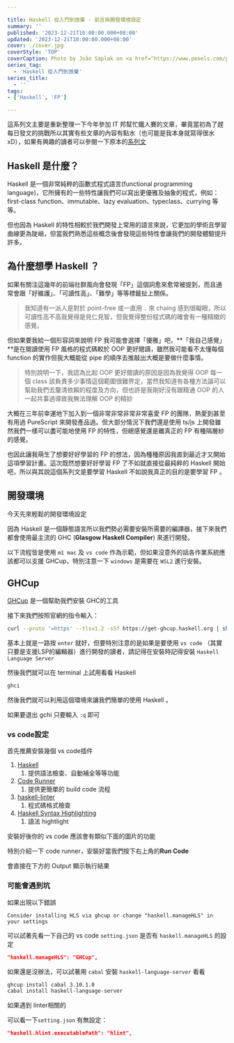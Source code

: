```yaml
---

title: Haskell 從入門到放棄 - 前言與開發環境設定
summary: ''
published: '2023-12-21T10:00:00.000+08:00'
updated: '2023-12-21T10:00:00.000+08:00'
cover: ./cover.jpg
coverStyle: 'TOP'
coverCaption: Photo by João Saplak on <a href="https://www.pexels.com/photo/close-up-of-a-facade-of-a-modern-building-19376412/">Pexels</a>
series_tag: 
  - 'Haskell 從入門到放棄'
series_title:
  - ''
tags:
- ['Haskell', 'FP']

---
```


這系列文主要是重新整理一下今年參加 IT 邦幫忙鐵人賽的文章，畢竟當初為了趕每日發文的挑戰所以其實有些文章的內容有點水（也可能是我本身就寫得很水xD），如果有興趣的讀者可以參閱一下原本的[系列文](https://ithelp.ithome.com.tw/users/20159893/ironman/6439)

## Haskell 是什麼？

Haskell 是一個非常純粹的函數式程式語言(functional programming language)，它所擁有的一些特性讓我們可以寫出更優雅及抽象的程式，例如：first-class function、immutable、lazy evaluation、typeclass、currying 等等。

但也因為 Haskell 的特性相較於我們開發上常用的語言來說，它更加的學術且學習曲線更為陡峭，但當我們熟悉這些概念後會發現這些特性會讓我們的開發體驗提升許多。

## 為什麼想學 Haskell ？

如果有關注這幾年的前端社群風向會發現「FP」這個詞愈來愈常被提到，而且通常會跟「好維護」、「可讀性高」、「難學」等等標籤扯上關係。

> 我知道有一派人是對於 point-free 或一直用 `.` 來 chaing 感到很礙眼，所以可讀性高不高我覺得是見仁見智，但我覺得整份程式碼的確會有一種精緻的感覺。

但如果要我給一個形容詞來說明 FP 我可能會選擇「優雅」吧，**「我自己感覺」**是在閱讀使用 FP 風格的程式碼較於 OOP 更好閱讀，雖然我可能看不太懂每個 function 的實作但我大概能從 pipe 的順序去推敲出大概是要做什麼事情。

> 特別說明一下，我認為比起 OOP 更好閱讀的原因是因為我覺得 OOP 每一個 class 該負責多少事情這個範圍很難界定，當然我知道有各種方法論可以幫助我們去釐清依賴的程度及方向，但也許是我剛好沒有跟精通 OOP 的人一起共事過導致我無法理解 OOP 的精妙

大概在三年前幸運地下加入到一個非常非常非常非常喜愛 FP 的團隊，熱愛到甚至有用過 PureScript 來開發產品過。但大部分情況下我們還是使用 ts/js 上開發雖然我們一樣可以盡可能地使用 FP 的特性，但總感覺還是離真正的 FP 有種隔層紗的感覺。

也因此讓我萌生了想要好好學習的 FP 的想法，因為種種原因我直到最近才又開始這項學習計畫。這次既然想要好好學習 FP 了不如就直接從最純粹的 Haskell 開始吧，所以與其說這個系列文是要學習 Haskell 不如說我真正的目的是要學習 FP 。

## 開發環境

今天先來輕鬆的開發環境設定

因為 Haskell 是一個靜態語言所以我們勢必需要安裝所需要的編譯器，接下來我們都會使用最主流的 GHC (**Glasgow Haskell Compiler**) 來進行開發。

以下流程皆是使用 `m1 mac` 及 `vs code` 作為示範，但如果沒意外的話各作業系統應該都可以支援 GHCup，特別注意一下 `windows` 是需要在 `WSL2` 進行安裝。

## GHCup

[GHCup](https://www.haskell.org/ghcup/) 是一個幫助我們安裝 GHC的工具

接下來我們按照官網的指令輸入：

```bash
curl --proto '=https' --tlsv1.2 -sSf https://get-ghcup.haskell.org | sh
```

基本上就是一路按 `enter` 就好，但要特別注意的是如果是要使用 `vs code` （其實只要是支援LSP的編輯器）進行開發的讀者，請記得在安裝時記得安裝 `Haskell Language Server`

然後我們就可以在 terminal 上試用看看 Haskell

```bash
ghci
```

然後我們就可以利用這個環境來讓我們簡單的使用 Haskell 。

<ImgZoom src="/2023-12-21/ghci-1.png" alt="ghci"  class="h-full object-cover"/>

如果要退出 gchi 只要輸入 `:q` 即可

<ImgZoom src="/2023-12-21/ghci-2.png" alt="ghci"  class="w-full object-cover"/>



### vs code設定

首先推薦安裝幾個 vs code插件

1. [Haskell](https://marketplace.visualstudio.com/items?itemName=haskell.haskell)
    1. 提供語法檢查、自動補全等等功能
2. [Code Runner](https://marketplace.visualstudio.com/items?itemName=formulahendry.code-runner)
    1. 提供更簡單的 build code 流程
3. [haskell-linter](https://marketplace.visualstudio.com/items?itemName=hoovercj.haskell-linter)
    1. 程式碼格式檢查
4. [Haskell Syntax Highlighting](https://marketplace.visualstudio.com/items?itemName=justusadam.language-haskell)
    1. 語法 hightlight

安裝好後你的 vs code 應該會有類似下面的圖片的功能

<ImgZoom src="/2023-12-21/vscode-1.png" alt="vscode"  class="h-full object-cover"/>

<ImgZoom src="/2023-12-21/vscode-2.png" alt="vscode"  class="w-full object-cover"/>


特別介紹一下 code runner，安裝好當我們按下右上角的**Run Code**

<ImgZoom src="/2023-12-21/vscode-3.png" alt="vscode"  class="h-full object-cover"/>

會直接在下方的 Output 顯示執行結果

<ImgZoom src="/2023-12-21/vscode-4.png" alt="vscode"  class="h-full object-cover"/>

### 可能會遇到坑

如果出現以下錯誤

`Consider installing HLS via ghcup or change "haskell.manageHLS" in your settings`

可以試著先看一下自己的 vs code `setting.json`  是否有 `haskell.manageHLS` 的設定

```json
"haskell.manageHLS": "GHCup",
```

如果還是沒辦法，可以試著用 `cabal` 安裝 `haskell-language-server` 看看

```bash
ghcup install cabal 3.10.1.0
cabal install haskell-language-server
```

如果遇到 linter相關的

可以看一下`setting.json` 有無設定：

```json
"haskell.hlint.executablePath": "hlint",
```
